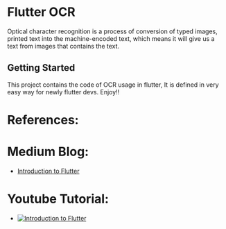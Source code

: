 # Flutter OCR 

Optical character recognition is a process of conversion of typed images, printed text into the machine-encoded text, which means it will give us a text from images that contains the text.

## Getting Started

This project contains the code of OCR usage in flutter, It is defined in very easy way for newly flutter devs. Enjoy!!

# References:

# Medium Blog:
- [Introduction to Flutter](https://medium.com/flutterworld/ocr-using-flutter-6f5765af49a6)



# Youtube Tutorial:

- [![Introduction to Flutter](https://imgur.com/Bf4s5x3)](https://www.youtube.com/watch?v=6cwnBBAVIwE&t=29s "Little red riding hood - Click to Watch!")
